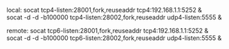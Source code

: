 local:
socat tcp4-listen:28001,fork,reuseaddr tcp4:192.168.1.1:5252 &  
socat -d -d -b100000 tcp4-listen:28002,fork,reuseaddr udp4-listen:5555 &


remote:
socat tcp6-listen:28001,fork,reuseaddr tcp4:192.168.1.1:5252 &  
socat -d -d -b100000 tcp6-listen:28002,fork,reuseaddr udp4-listen:5555 &
